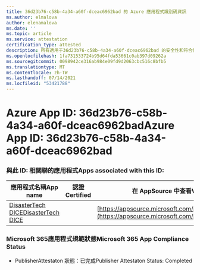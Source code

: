 ```yaml
---
title: 36d23b76-c58b-4a34-a60f-dceac6962bad 的 Azure 應用程式識別碼資訊
ms.author: elmalova
author: elenamalova
ms.date: ''
ms.topic: article
ms.service: attestation
certification_type: attested
description: 所有適用于36d23b76-c58b-4a34-a60f-dceac6962bad 的安全性和符合性資訊資訊。
ms.openlocfilehash: 1fa731533724b95d64fda53661c0ab397d09262a
ms.sourcegitcommit: 0098942ce316ab984e09fd9d2063cbc516c8bfb5
ms.translationtype: MT
ms.contentlocale: zh-TW
ms.lasthandoff: 07/14/2021
ms.locfileid: "53421788"
---
```

# <a name="azure-app-id-36d23b76-c58b-4a34-a60f-dceac6962bad"></a><span data-ttu-id="cb4b7-103">Azure App ID: 36d23b76-c58b-4a34-a60f-dceac6962bad</span><span class="sxs-lookup"><span data-stu-id="cb4b7-103">Azure App ID: 36d23b76-c58b-4a34-a60f-dceac6962bad</span></span>


### <a name="apps-associated-with-this-id"></a><span data-ttu-id="cb4b7-104">與此 ID: 相關聯的應用程式</span><span class="sxs-lookup"><span data-stu-id="cb4b7-104">Apps associated with this ID:</span></span>
| <span data-ttu-id="cb4b7-105">**應用程式名稱**</span><span class="sxs-lookup"><span data-stu-id="cb4b7-105">**App name**</span></span> | <span data-ttu-id="cb4b7-106">**認證**</span><span class="sxs-lookup"><span data-stu-id="cb4b7-106">**Certified**</span></span> | <span data-ttu-id="cb4b7-107">**在 AppSource 中查看**</span><span class="sxs-lookup"><span data-stu-id="cb4b7-107">**View in AppSource**</span></span> |
|-|-|-|
| [<span data-ttu-id="cb4b7-108">DisasterTech DICE</span><span class="sxs-lookup"><span data-stu-id="cb4b7-108">DisasterTech DICE</span></span>](https://docs.microsoft.com/en-us/microsoft-365-app-certification/forward/WA200001909) |  | [https://appsource.microsoft.com/product/office/WA200001909](https://appsource.microsoft.com/product/office/WA200001909) |

### <a name="microsoft-365-app-compliance-status"></a><span data-ttu-id="cb4b7-109">Microsoft 365應用程式規範狀態</span><span class="sxs-lookup"><span data-stu-id="cb4b7-109">Microsoft 365 App Compliance Status</span></span>
- <span data-ttu-id="cb4b7-110">PublisherAttestaton 狀態：已完成</span><span class="sxs-lookup"><span data-stu-id="cb4b7-110">Publisher Attestaton Status: Completed</span></span>
